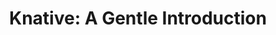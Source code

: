 ---
title: "Knative: A Gentle Introduction"
description: Knative is an exciting addition to the Kubernetes ecosystem. This talk will take you through a whirlwind tour of developing a simple Knative application while highlighting the fundamental building blocks that are new to Knative.
speaker: Henk Waanders
bio: "I love to work on the bleeding edge, trying out the latest features of the IBM portfolio (but not sticked to it). Looking forward, openminded, technology geek. Drive: let others shine by bringing them to the next level. Love my BMW R1200 GSA."
image: /images/henk-waanders.jpeg
twitter: HenkWaanders
---